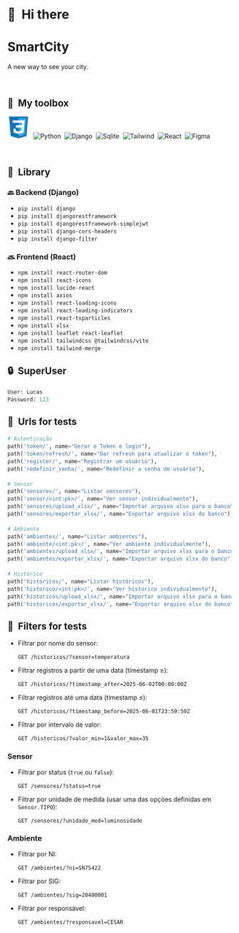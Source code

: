 # 👋 &nbsp;Hi there
# SmartCity
A new way to see your city.

&nbsp;

## 🧰 &nbsp;My toolbox

<img  src="https://raw.githubusercontent.com/devicons/devicon/1119b9f84c0290e0f0b38982099a2bd027a48bf1/icons/css3/css3-original.svg" alt="CSS3" width="50" height="50"/>&nbsp;
<img src="https://cdn.jsdelivr.net/gh/devicons/devicon@latest/icons/python/python-original.svg" alt="Python" width="50" height="50"/>&nbsp;
<img src="https://cdn.jsdelivr.net/gh/devicons/devicon@latest/icons/django/django-plain.svg" alt="Django" width="50" height="50"/>&nbsp;
<img src="https://cdn.jsdelivr.net/gh/devicons/devicon@latest/icons/sqlite/sqlite-original.svg" alt="Sqlite" width="50" height="50"/>&nbsp;
<img src="https://cdn.jsdelivr.net/gh/devicons/devicon@latest/icons/tailwindcss/tailwindcss-original.svg" alt="Tailwind" width="50" height="50"/>&nbsp;
<img src="https://cdn.jsdelivr.net/gh/devicons/devicon@latest/icons/react/react-original.svg" alt="React" width="50" height="50"/>&nbsp;
<img src="https://cdn.jsdelivr.net/gh/devicons/devicon@latest/icons/figma/figma-original.svg" alt="Figma" width="50" height="50"/>

&nbsp;

## 📖 &nbsp;Library

### 🔙 Backend (Django)
- `pip install django`
- `pip install djangorestframework`
- `pip install djangorestframework-simplejwt`
- `pip install django-cors-headers`
- `pip install django-filter`

### 🔜 Frontend (React)
- `npm install react-router-dom`
- `npm install react-icons`
- `npm install lucide-react`
- `npm install axios`
- `npm install react-loading-icons`
- `npm install react-loading-indicators`
- `npm install react-tsparticles`
- `npm install xlsx`
- `npm install leaflet react-leaflet`
- `npm install tailwindcss @tailwindcss/vite`
- `npm install tailwind-merge`

## 🔒 &nbsp;SuperUser

```python
User: Lucas
Password: 123
  ```

## 🐊 &nbsp;Urls for tests

```python
# Autenticação
path('token/', name="Gerar o Token e login"),
path('token/refresh/', name="Dar refresh para atualizar o token"),
path('register/', name="Registrar um usuário"),
path('redefinir_senha/', name="Redefinir a senha do usuário"),

# Sensor
path('sensores/', name="Listar sensores"),
path('sensor/<int:pk>/', name="Ver sensor individualmente"),
path('sensores/upload_xlsx/', name="Importar arquivo xlsx para o banco"),
path('sensores/exportar_xlsx/', name="Exportar arquivo xlsx do banco"),

# Ambiente
path('ambientes/', name="Listar ambientes"),
path('ambiente/<int:pk>/', name="Ver ambiente individualmente"),
path('ambientes/upload_xlsx/', name="Importar arquivo xlsx para o banco"),
path('ambientes/exportar_xlsx/', name="Exportar arquivo xlsx do banco"),

# Histórico
path('historicos/', name="Listar históricos"),
path('historico/<int:pk>/', name="Ver historico individualmente"),
path('historicos/upload_xlsx/', name="Importar arquivo xlsx para o banco"),
path('historicos/exportar_xlsx/', name="Exportar arquivo xlsx do banco"),
  ```

## 🐊 &nbsp;Filters for tests

* Filtrar por nome do sensor:

  ```http
  GET /historicos/?sensor=temperatura
  ```
* Filtrar registros a partir de uma data (timestamp ≥):

  ```http
  GET /historicos/?timestamp_after=2025-06-02T00:00:00Z
  ```
* Filtrar registros até uma data (timestamp ≤):

  ```http
  GET /historicos/?timestamp_before=2025-06-01T23:59:59Z
  ```
* Filtrar por intervalo de valor:

  ```http
  GET /historicos/?valor_min=1&valor_max=35
  ```

### Sensor

* Filtrar por status (`true` ou `false`):

  ```http
  GET /sensores/?status=true
  ```
* Filtrar por unidade de medida (usar uma das opções definidas em `Sensor.TIPO`):

  ```http
  GET /sensores/?unidade_med=luminosidade
  ```

### Ambiente

* Filtrar por NI:

  ```http
  GET /ambientes/?ni=SN75422
  ```
* Filtrar por SIG:

  ```http
  GET /ambientes/?sig=20400001
  ```
* Filtrar por responsável:

  ```http
  GET /ambientes/?responsavel=CESAR
  ```
